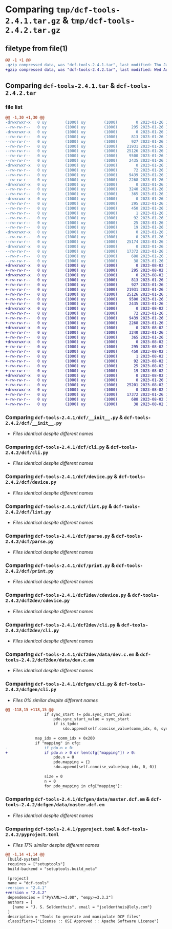 # Comparing `tmp/dcf-tools-2.4.1.tar.gz` & `tmp/dcf-tools-2.4.2.tar.gz`

## filetype from file(1)

```diff
@@ -1 +1 @@
-gzip compressed data, was "dcf-tools-2.4.1.tar", last modified: Thu Jan 26 14:31:09 2023, max compression
+gzip compressed data, was "dcf-tools-2.4.2.tar", last modified: Wed Aug  2 12:12:33 2023, max compression
```

## Comparing `dcf-tools-2.4.1.tar` & `dcf-tools-2.4.2.tar`

### file list

```diff
@@ -1,30 +1,30 @@
-drwxrwxr-x   0 uy        (1000) uy        (1000)        0 2023-01-26 14:31:09.490274 dcf-tools-2.4.1/
--rw-rw-r--   0 uy        (1000) uy        (1000)      295 2023-01-26 14:31:09.490274 dcf-tools-2.4.1/PKG-INFO
-drwxrwxr-x   0 uy        (1000) uy        (1000)        0 2023-01-26 14:31:09.490274 dcf-tools-2.4.1/dcf/
--rw-rw-r--   0 uy        (1000) uy        (1000)      813 2023-01-26 13:02:12.000000 dcf-tools-2.4.1/dcf/__init__.py
--rw-rw-r--   0 uy        (1000) uy        (1000)      927 2023-01-26 13:02:12.000000 dcf-tools-2.4.1/dcf/cli.py
--rw-rw-r--   0 uy        (1000) uy        (1000)    21931 2023-01-26 13:02:12.000000 dcf-tools-2.4.1/dcf/device.py
--rw-rw-r--   0 uy        (1000) uy        (1000)    25126 2023-01-26 13:02:12.000000 dcf-tools-2.4.1/dcf/lint.py
--rw-rw-r--   0 uy        (1000) uy        (1000)     9500 2023-01-26 13:02:12.000000 dcf-tools-2.4.1/dcf/parse.py
--rw-rw-r--   0 uy        (1000) uy        (1000)     2435 2023-01-26 13:02:12.000000 dcf-tools-2.4.1/dcf/print.py
-drwxrwxr-x   0 uy        (1000) uy        (1000)        0 2023-01-26 14:31:09.490274 dcf-tools-2.4.1/dcf2dev/
--rw-rw-r--   0 uy        (1000) uy        (1000)       72 2023-01-26 13:02:12.000000 dcf-tools-2.4.1/dcf2dev/__init__.py
--rw-rw-r--   0 uy        (1000) uy        (1000)     9439 2023-01-26 13:02:12.000000 dcf-tools-2.4.1/dcf2dev/cdevice.py
--rw-rw-r--   0 uy        (1000) uy        (1000)     2268 2023-01-26 13:02:12.000000 dcf-tools-2.4.1/dcf2dev/cli.py
-drwxrwxr-x   0 uy        (1000) uy        (1000)        0 2023-01-26 14:31:09.490274 dcf-tools-2.4.1/dcf2dev/data/
--rw-rw-r--   0 uy        (1000) uy        (1000)     3240 2023-01-26 13:02:12.000000 dcf-tools-2.4.1/dcf2dev/data/dev.c.em
--rw-rw-r--   0 uy        (1000) uy        (1000)      365 2023-01-26 13:02:12.000000 dcf-tools-2.4.1/dcf2dev/data/dev.h.em
-drwxrwxr-x   0 uy        (1000) uy        (1000)        0 2023-01-26 14:31:09.490274 dcf-tools-2.4.1/dcf_tools.egg-info/
--rw-rw-r--   0 uy        (1000) uy        (1000)      295 2023-01-26 14:31:09.000000 dcf-tools-2.4.1/dcf_tools.egg-info/PKG-INFO
--rw-rw-r--   0 uy        (1000) uy        (1000)      450 2023-01-26 14:31:09.000000 dcf-tools-2.4.1/dcf_tools.egg-info/SOURCES.txt
--rw-rw-r--   0 uy        (1000) uy        (1000)        1 2023-01-26 14:31:09.000000 dcf-tools-2.4.1/dcf_tools.egg-info/dependency_links.txt
--rw-rw-r--   0 uy        (1000) uy        (1000)       92 2023-01-26 14:31:09.000000 dcf-tools-2.4.1/dcf_tools.egg-info/entry_points.txt
--rw-rw-r--   0 uy        (1000) uy        (1000)       25 2023-01-26 14:31:09.000000 dcf-tools-2.4.1/dcf_tools.egg-info/requires.txt
--rw-rw-r--   0 uy        (1000) uy        (1000)       19 2023-01-26 14:31:09.000000 dcf-tools-2.4.1/dcf_tools.egg-info/top_level.txt
-drwxrwxr-x   0 uy        (1000) uy        (1000)        0 2023-01-26 14:31:09.490274 dcf-tools-2.4.1/dcfgen/
--rw-rw-r--   0 uy        (1000) uy        (1000)        0 2023-01-26 13:02:12.000000 dcf-tools-2.4.1/dcfgen/__init__.py
--rw-rw-r--   0 uy        (1000) uy        (1000)    25174 2023-01-26 13:02:12.000000 dcf-tools-2.4.1/dcfgen/cli.py
-drwxrwxr-x   0 uy        (1000) uy        (1000)        0 2023-01-26 14:31:09.490274 dcf-tools-2.4.1/dcfgen/data/
--rw-rw-r--   0 uy        (1000) uy        (1000)    17372 2023-01-26 13:02:12.000000 dcf-tools-2.4.1/dcfgen/data/master.dcf.em
--rw-r--r--   0 uy        (1000) uy        (1000)      688 2023-01-26 13:10:29.000000 dcf-tools-2.4.1/pyproject.toml
--rw-rw-r--   0 uy        (1000) uy        (1000)       38 2023-01-26 14:31:09.490274 dcf-tools-2.4.1/setup.cfg
+drwxrwxr-x   0 uy        (1000) uy        (1000)        0 2023-08-02 12:12:33.585452 dcf-tools-2.4.2/
+-rw-rw-r--   0 uy        (1000) uy        (1000)      295 2023-08-02 12:12:33.585452 dcf-tools-2.4.2/PKG-INFO
+drwxrwxr-x   0 uy        (1000) uy        (1000)        0 2023-08-02 12:12:33.585452 dcf-tools-2.4.2/dcf/
+-rw-rw-r--   0 uy        (1000) uy        (1000)      813 2023-01-26 13:02:12.000000 dcf-tools-2.4.2/dcf/__init__.py
+-rw-rw-r--   0 uy        (1000) uy        (1000)      927 2023-01-26 13:02:12.000000 dcf-tools-2.4.2/dcf/cli.py
+-rw-rw-r--   0 uy        (1000) uy        (1000)    21931 2023-01-26 13:02:12.000000 dcf-tools-2.4.2/dcf/device.py
+-rw-rw-r--   0 uy        (1000) uy        (1000)    25126 2023-01-26 13:02:12.000000 dcf-tools-2.4.2/dcf/lint.py
+-rw-rw-r--   0 uy        (1000) uy        (1000)     9500 2023-01-26 13:02:12.000000 dcf-tools-2.4.2/dcf/parse.py
+-rw-rw-r--   0 uy        (1000) uy        (1000)     2435 2023-01-26 13:02:12.000000 dcf-tools-2.4.2/dcf/print.py
+drwxrwxr-x   0 uy        (1000) uy        (1000)        0 2023-08-02 12:12:33.585452 dcf-tools-2.4.2/dcf2dev/
+-rw-rw-r--   0 uy        (1000) uy        (1000)       72 2023-01-26 13:02:12.000000 dcf-tools-2.4.2/dcf2dev/__init__.py
+-rw-rw-r--   0 uy        (1000) uy        (1000)     9439 2023-01-26 13:02:12.000000 dcf-tools-2.4.2/dcf2dev/cdevice.py
+-rw-rw-r--   0 uy        (1000) uy        (1000)     2268 2023-01-26 13:02:12.000000 dcf-tools-2.4.2/dcf2dev/cli.py
+drwxrwxr-x   0 uy        (1000) uy        (1000)        0 2023-08-02 12:12:33.585452 dcf-tools-2.4.2/dcf2dev/data/
+-rw-rw-r--   0 uy        (1000) uy        (1000)     3240 2023-01-26 13:02:12.000000 dcf-tools-2.4.2/dcf2dev/data/dev.c.em
+-rw-rw-r--   0 uy        (1000) uy        (1000)      365 2023-01-26 13:02:12.000000 dcf-tools-2.4.2/dcf2dev/data/dev.h.em
+drwxrwxr-x   0 uy        (1000) uy        (1000)        0 2023-08-02 12:12:33.585452 dcf-tools-2.4.2/dcf_tools.egg-info/
+-rw-rw-r--   0 uy        (1000) uy        (1000)      295 2023-08-02 12:12:33.000000 dcf-tools-2.4.2/dcf_tools.egg-info/PKG-INFO
+-rw-rw-r--   0 uy        (1000) uy        (1000)      450 2023-08-02 12:12:33.000000 dcf-tools-2.4.2/dcf_tools.egg-info/SOURCES.txt
+-rw-rw-r--   0 uy        (1000) uy        (1000)        1 2023-08-02 12:12:33.000000 dcf-tools-2.4.2/dcf_tools.egg-info/dependency_links.txt
+-rw-rw-r--   0 uy        (1000) uy        (1000)       92 2023-08-02 12:12:33.000000 dcf-tools-2.4.2/dcf_tools.egg-info/entry_points.txt
+-rw-rw-r--   0 uy        (1000) uy        (1000)       25 2023-08-02 12:12:33.000000 dcf-tools-2.4.2/dcf_tools.egg-info/requires.txt
+-rw-rw-r--   0 uy        (1000) uy        (1000)       19 2023-08-02 12:12:33.000000 dcf-tools-2.4.2/dcf_tools.egg-info/top_level.txt
+drwxrwxr-x   0 uy        (1000) uy        (1000)        0 2023-08-02 12:12:33.585452 dcf-tools-2.4.2/dcfgen/
+-rw-rw-r--   0 uy        (1000) uy        (1000)        0 2023-01-26 13:02:12.000000 dcf-tools-2.4.2/dcfgen/__init__.py
+-rw-rw-r--   0 uy        (1000) uy        (1000)    25201 2023-08-02 11:58:44.000000 dcf-tools-2.4.2/dcfgen/cli.py
+drwxrwxr-x   0 uy        (1000) uy        (1000)        0 2023-08-02 12:12:33.585452 dcf-tools-2.4.2/dcfgen/data/
+-rw-rw-r--   0 uy        (1000) uy        (1000)    17372 2023-01-26 13:02:12.000000 dcf-tools-2.4.2/dcfgen/data/master.dcf.em
+-rw-rw-r--   0 uy        (1000) uy        (1000)      688 2023-08-02 12:06:39.000000 dcf-tools-2.4.2/pyproject.toml
+-rw-rw-r--   0 uy        (1000) uy        (1000)       38 2023-08-02 12:12:33.585452 dcf-tools-2.4.2/setup.cfg
```

### Comparing `dcf-tools-2.4.1/dcf/__init__.py` & `dcf-tools-2.4.2/dcf/__init__.py`

 * *Files identical despite different names*

### Comparing `dcf-tools-2.4.1/dcf/cli.py` & `dcf-tools-2.4.2/dcf/cli.py`

 * *Files identical despite different names*

### Comparing `dcf-tools-2.4.1/dcf/device.py` & `dcf-tools-2.4.2/dcf/device.py`

 * *Files identical despite different names*

### Comparing `dcf-tools-2.4.1/dcf/lint.py` & `dcf-tools-2.4.2/dcf/lint.py`

 * *Files identical despite different names*

### Comparing `dcf-tools-2.4.1/dcf/parse.py` & `dcf-tools-2.4.2/dcf/parse.py`

 * *Files identical despite different names*

### Comparing `dcf-tools-2.4.1/dcf/print.py` & `dcf-tools-2.4.2/dcf/print.py`

 * *Files identical despite different names*

### Comparing `dcf-tools-2.4.1/dcf2dev/cdevice.py` & `dcf-tools-2.4.2/dcf2dev/cdevice.py`

 * *Files identical despite different names*

### Comparing `dcf-tools-2.4.1/dcf2dev/cli.py` & `dcf-tools-2.4.2/dcf2dev/cli.py`

 * *Files identical despite different names*

### Comparing `dcf-tools-2.4.1/dcf2dev/data/dev.c.em` & `dcf-tools-2.4.2/dcf2dev/data/dev.c.em`

 * *Files identical despite different names*

### Comparing `dcf-tools-2.4.1/dcfgen/cli.py` & `dcf-tools-2.4.2/dcfgen/cli.py`

 * *Files 0% similar despite different names*

```diff
@@ -118,15 +118,15 @@
                 if sync_start != pdo.sync_start_value:
                     pdo.sync_start_value = sync_start
                     if is_tpdo:
                         sdo.append(self.concise_value(comm_idx, 6, sync_start))
 
             map_idx = comm_idx + 0x200
             if "mapping" in cfg:
-                if pdo.n > 0:
+                if pdo.n > 0 or len(cfg["mapping"]) > 0:
                     pdo.n = 0
                     pdo.mapping = {}
                     sdo.append(self.concise_value(map_idx, 0, 0))
 
                 size = 0
                 n = 0
                 for pdo_mapping in cfg["mapping"]:
```

### Comparing `dcf-tools-2.4.1/dcfgen/data/master.dcf.em` & `dcf-tools-2.4.2/dcfgen/data/master.dcf.em`

 * *Files identical despite different names*

### Comparing `dcf-tools-2.4.1/pyproject.toml` & `dcf-tools-2.4.2/pyproject.toml`

 * *Files 17% similar despite different names*

```diff
@@ -1,14 +1,14 @@
 [build-system]
 requires = ["setuptools"]
 build-backend = "setuptools.build_meta"
 
 [project]
 name = "dcf-tools"
-version = "2.4.1"
+version = "2.4.2"
 dependencies = ["PyYAML>=3.08", "empy>=3.3.2"]
 authors = [
   {name = "J. S. Seldenthuis", email = "jseldenthuis@lely.com"}
 ]
 description = "Tools to generate and manipulate DCF files"
 classifiers=["License :: OSI Approved :: Apache Software License"]
```

